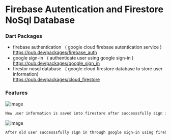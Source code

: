 # Firebase Autentication and Firestore NoSql Database

### Dart Packages

- firebase authentication &nbsp;&nbsp;( google cloud firebase autentication service )<br />
    https://pub.dev/packages/firebase_auth
- google sign-in &nbsp;&nbsp;( authenticate user using google sign-in  )<br />
    https://pub.dev/packages/google_sign_in
- firestor nosql database &nbsp;&nbsp;( google cloud firestore database to store user information)<br />
    https://pub.dev/packages/cloud_firestore


### Features
![image](./user_new.png)
```sh
New user information is saved into firestore after successsfully sign in through google sign-in.
```
![image](./user_old.png)
```sh
After old user successsfully sign in through google sign-in using firebase cloud authentication.
```
